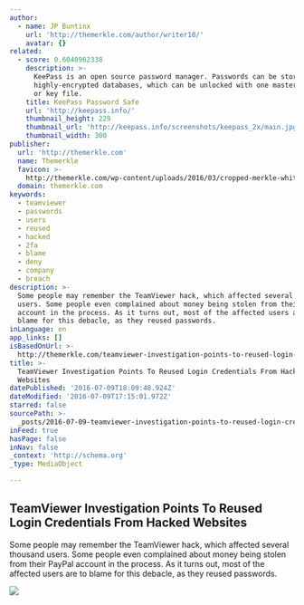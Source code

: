 ```yaml
---
author:
  - name: JP Buntinx
    url: 'http://themerkle.com/author/writer10/'
    avatar: {}
related:
  - score: 0.6040962338
    description: >-
      KeePass is an open source password manager. Passwords can be stored in
      highly-encrypted databases, which can be unlocked with one master password
      or key file.
    title: KeePass Password Safe
    url: 'http://keepass.info/'
    thumbnail_height: 229
    thumbnail_url: 'http://keepass.info/screenshots/keepass_2x/main.jpg'
    thumbnail_width: 300
publisher:
  url: 'http://themerkle.com'
  name: Themerkle
  favicon: >-
    http://themerkle.com/wp-content/uploads/2016/03/cropped-merkle-white-1-192x192.png
  domain: themerkle.com
keywords:
  - teamviewer
  - passwords
  - users
  - reused
  - hacked
  - 2fa
  - blame
  - deny
  - company
  - breach
description: >-
  Some people may remember the TeamViewer hack, which affected several thousand
  users. Some people even complained about money being stolen from their PayPal
  account in the process. As it turns out, most of the affected users are to
  blame for this debacle, as they reused passwords.
inLanguage: en
app_links: []
isBasedOnUrl: >-
  http://themerkle.com/teamviewer-investigation-points-to-reused-login-credentials-from-hacked-websites/
title: >-
  TeamViewer Investigation Points To Reused Login Credentials From Hacked
  Websites
datePublished: '2016-07-09T18:09:48.924Z'
dateModified: '2016-07-09T17:15:01.972Z'
starred: false
sourcePath: >-
  _posts/2016-07-09-teamviewer-investigation-points-to-reused-login-credentials.md
inFeed: true
hasPage: false
inNav: false
_context: 'http://schema.org'
_type: MediaObject

---
```

<article style=""><h1>TeamViewer Investigation Points To Reused Login Credentials From Hacked Websites</h1><p>Some people may remember the TeamViewer hack, which affected several thousand users. Some people even complained about money being stolen from their PayPal account in the process. As it turns out, most of the affected users are to blame for this debacle, as they reused passwords.</p><img src="http://themerkle.com/wp-content/uploads/2016/07/shutterstock_385704088.jpg" /></article>